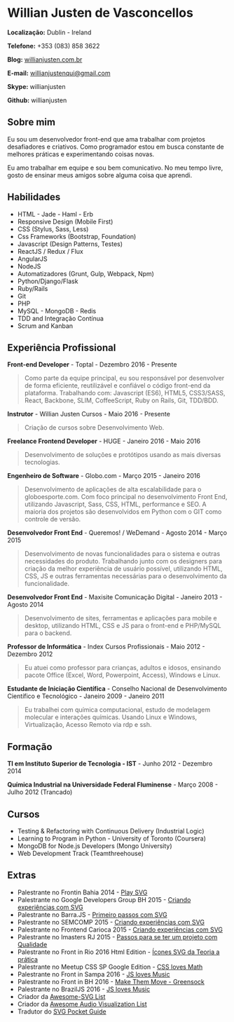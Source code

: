 # Willian Justen de Vasconcellos

**Localização:** Dublin - Ireland

**Telefone:** +353 (083) 858 3622

**Blog:** [willianjusten.com.br](http://willianjusten.com.br)

**E-mail:** willianjustenqui@gmail.com

**Skype:** willianjusten

**Github:** willianjusten

## Sobre mim
Eu sou um desenvolvedor front-end que ama trabalhar com projetos desafiadores e criativos. Como programador estou em busca constante de melhores práticas e experimentando coisas novas.

Eu amo trabalhar em equipe e sou bem comunicativo. No meu tempo livre, gosto de ensinar meus amigos sobre alguma coisa que aprendi.

## Habilidades

* HTML - Jade - Haml - Erb
* Responsive Design (Mobile First)
* CSS (Stylus, Sass, Less)
* Css Frameworks (Bootstrap, Foundation)
* Javascript (Design Patterns, Testes)
* ReactJS / Redux / Flux
* AngularJS
* NodeJS
* Automatizadores (Grunt, Gulp, Webpack, Npm)
* Python/Django/Flask
* Ruby/Rails
* Git
* PHP
* MySQL - MongoDB - Redis
* TDD and Integração Contínua
* Scrum and Kanban

## Experiência Profissional

**Front-end Developer** - Toptal - Dezembro 2016 - Presente

> Como parte da equipe principal, eu sou responsável por desenvolver de forma eficiente, reutilizável e confiável o código front-end da plataforma. Trabalhando com: Javascript (ES6), HTML5, CSS3/SASS, React, Backbone, SLIM, CoffeeScript, Ruby on Rails, Git, TDD/BDD.

**Instrutor** - Willian Justen Cursos - Maio 2016 - Presente

> Criação de cursos sobre Desenvolvimento Web.

**Freelance Frontend Developer** - HUGE - Janeiro 2016 - Maio 2016

> Desenvolvimento de soluções e protótipos usando as mais diversas tecnologias.

**Engenheiro de Software** - Globo.com - Março 2015 - Janeiro 2016

> Desenvolvimento de aplicações de alta escalabilidade para o globoesporte.com. Com foco principal no desenvolvimento Front End, utilizando Javascript, Sass, CSS, HTML, performance e SEO. A maioria dos projetos são desenvolvidos em Python com o GIT como controle de versão.

**Desenvolvedor Front End** - Queremos! / WeDemand - Agosto 2014 - Março 2015

> Desenvolvimento de novas funcionalidades para o sistema e outras necessidades do produto. Trabalhando junto com os designers para criação da melhor experiência de usuário possível, utilizando HTML, CSS, JS e outras ferramentas necessárias para o desenvolvimento da funcionalidade.

**Desenvolvedor Front End** - Maxisite Comunicação Digital - Janeiro 2013 - Agosto 2014

> Desenvolvimento de sites, ferramentas e aplicações para mobile e desktop, utilizando HTML, CSS e JS para o front-end e PHP/MySQL para o backend.

**Professor de Informática** - Index Cursos Profissionais - Maio 2012 - Dezembro 2012

> Eu atuei como professor para crianças, adultos e idosos, ensinando pacote Office (Excel, Word, Powerpoint, Access), Windows e Linux.

**Estudante de Iniciação Científica** - Conselho Nacional de Desenvolvimento Científico e Tecnológico - Janeiro 2009 - Janeiro 2011

> Eu trabalhei com química computacional, estudo de modelagem molecular e interações químicas. Usando Linux e Windows, Virtualização, Acesso Remoto via rdp e ssh.


## Formação

**TI em Instituto Superior de Tecnologia - IST** - Junho 2012 - Dezembro 2014

**Química Industrial na Universidade Federal Fluminense** - Março 2008 - Julho 2012 (Trancado)


## Cursos

* Testing & Refactoring with Continuous Delivery (Industrial Logic)
* Learning to Program in Python - University of Toronto (Coursera)
* MongoDB for Node.js Developers (Mongo University)
* Web Development Track (Teamthreehouse)


## Extras

* Palestrante no Frontin Bahia 2014 - [Play SVG](http://bit.ly/frontin-bahia-2014)
* Palestrante no Google Developers Group BH 2015 - [Criando experiências com SVG](http://willianjusten.com.br/gdg-bh-2015)
* Palestrante no Barra.JS - [Primeiro passos com SVG](http://willianjusten.com.br/gdg-bh-2015)
* Palestrante no SEMCOMP 2015 - [Criando experiências com SVG](http://willianjusten.com.br/semcomp-2015/)
* Palestrante no Frontend Carioca 2015 - [Criando experiências com SVG](http://willianjusten.com.br/frontend-carioca-2015/)
* Palestrante no Imasters RJ 2015 - [Passos para se ter um projeto com Qualidade](http://willianjusten.com.br/imasters-2015/)
* Palestrante no Front in Rio 2016 Html Edition - [Ícones SVG da Teoria a prática](https://speakerdeck.com/willianjusten/icones-svg-da-teoria-a-pratica)
* Palestrante no Meetup CSS SP Google Edition - [CSS loves Math](https://willianjusten.com.br/meetup-css-sp/#/)
* Palestrante no Front in Sampa 2016 - [JS loves Music](https://willianjusten.com.br/frontinsampa-16/)
* Palestrante no Front in BH 2016 - [Make Them Move - Greensock](https://willianjusten.com.br/front-in-bh-16/#/)
* Palestrante no BrazilJS 2016 - [JS loves Music](http://willianjusten.com.br/braziljs-16)
* Criador da [Awesome-SVG List](https://github.com/willianjusten/awesome-svg)
* Criador da [Awesome Audio Visualization List](https://github.com/willianjusten/awesome-audio-visualization)
* Tradutor do [SVG Pocket Guide](https://github.com/jonitrythall/svgpocketguide)
